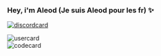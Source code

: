 ### Hey, i'm Aleod (Je suis Aleod pour les fr) ✨
[![discordcard](https://dcbadge.vercel.app/api/shield/860280517178032139?style=flat&theme=clean&compact=true)](https://discord.com/users/860280517178032139)


![usercard](https://github-readme-stats.vercel.app/api?username=noappertBD&show_icons=true&theme=github_dark_dimmed)
<br>
![codecard](https://github-readme-stats.vercel.app/api/top-langs/?username=noappertbd&layout=donut&theme=github_dark_dimmed)
